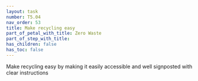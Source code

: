 ```yaml
---
layout: task
number: T5.04
nav_order: 53
title: Make recycling easy
part_of_petal_with_title: Zero Waste
part_of_step_with_title: 
has_children: false
has_toc: false
---
```


Make recycling easy by making it easily accessible and well signposted with clear instructions
